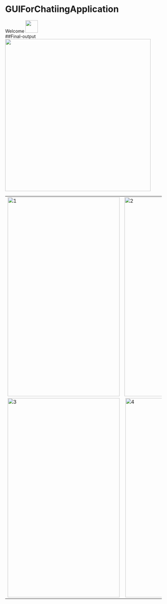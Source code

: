 # GUIForChatiingApplication
Welcome <img src="https://media.giphy.com/media/vFKqnCdLPNOKc/giphy.gif" width="40" height="40" /> <br>
##Final-output <br> <img src="https://github.com/DieAgain/GUIForChatiingApplication/blob/master/outputresult/gif/demoOfTextPaneAutoReplaceWork.gif" width="468" height="489" />
<br>
<table>
  <tr>
    <td> <img src="img1.png"  alt="1" width = 360px height = 640px ></td>
    <td> <img src="img2.png" alt="2" width = 360px height = 640px > </td>
   </tr> 
   <tr>
      <td><img src="./Scshot/cab_arrived.png" alt="3" width = 360px height = 640px></td>
      <td> <img src="./Scshot/trip_end.png" align="right" alt="4" width = 360px height = 640px> </td>
  </tr>
</table>
